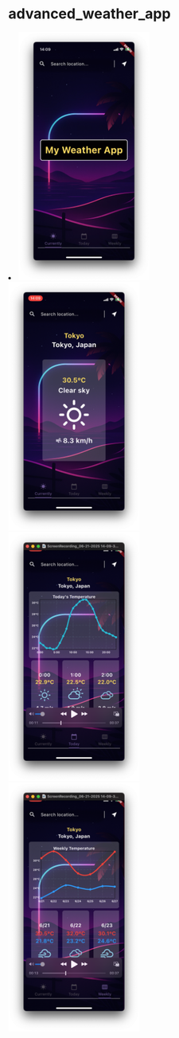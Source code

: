 # advanced_weather_app

<li>
<img src="ios1.png" style="height: 500px;">
<img src="ios2.png" style="height: 500px;">
<img src="ios3.png" style="height: 500px;">
<img src="ios4.png" style="height: 500px;">
</li>
